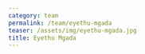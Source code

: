 ```yaml
---
category: team
permalink: /team/eyethu-mgada
teaser: /assets/img/eyethu-mgada.jpg
title: Eyethu Mgada
---
```

